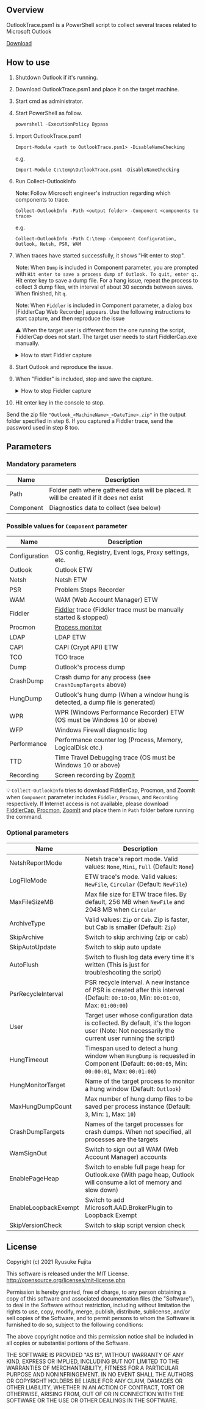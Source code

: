 ﻿## Overview

OutlookTrace.psm1 is a PowerShell script to collect several traces related to Microsoft Outlook

[Download](https://github.com/jpmessaging/OutlookTrace/releases/download/v2023-07-09/OutlookTrace.psm1)

## How to use

1.  Shutdown Outlook if it's running.
2.  Download OutlookTrace.psm1 and place it on the target machine.
3.  Start cmd as administrator.
4.  Start PowerShell as follow.

    ```PowerShell
    powershell -ExecutionPolicy Bypass
    ```

5.  Import OutlookTrace.psm1

    ```
    Import-Module <path to OutlookTrace.psm1> -DisableNameChecking
    ```

    e.g.

    ```
    Import-Module C:\temp\OutlookTrace.psm1 -DisableNameChecking
    ```

6.  Run Collect-OutlookInfo

    Note: Follow Microsoft engineer's instruction regarding which components to trace.

    ```
    Collect-OutlookInfo -Path <output folder> -Component <components to trace>
    ```

    e.g.

    ```
    Collect-OutlookInfo -Path C:\temp -Component Configuration, Outlook, Netsh, PSR, WAM
    ```

7.  When traces have started successfully, it shows "Hit enter to stop".

    Note: When `Dump` is included in Component parameter, you are prompted with `Hit enter to save a process dump of Outlook. To quit, enter q:`. Hit enter key to save a dump file. For a hang issue, repeat the process to collect 3 dump files, with interval of about 30 seconds between saves. When finished, hit `q`.

    Note: When `Fiddler` is included in Component parameter, a dialog box [FiddlerCap Web Recorder] appears. Use the following instructions to start capture, and then reproduce the issue

    ⚠️ When the target user is different from the one running the script, FiddlerCap does not start. The target user needs to start FiddlerCap.exe manually.

    <details>
        <summary>How to start Fiddler capture</summary>
        
    1. Check [Decrypt HTTPS traffic]
    2. When the following explanation appears, read it and click [OK].

        ```
        HTTPS decryption will enable your debugging buddy to see the raw traffic sent via the HTTPS protocol.

        This feature works by decrypting SSL traffic and reencrypting it using a locally generated certificate. FiddlerCap will generate this certificate and remove it when you close this tool.
        You may choose to temporarily install this certificate in the Trusted store to avoid warnings from your browser or client application.
        ```

    3.  Click [Yes] on the following security warning.

        ```
        You are about to install a certificate from a certification authority (CA) claiming to represent:

        DO_NOT_TRUST_FiddlerRoot

        Windows cannot validate that the certificate is actually from "DO_NOT_TRUST_FiddlerRoot". You should confirm its origin by contacting "DO_NOT_TRUST_FiddlerRoot". The following number will assist you in this process:

        Thumbprint (sha1): ***

        Warning:
        If you install this root certificate, Windows will automatically trust any certificate issued by this CA. Installing a certificate with an unconfirmed thumbprint is a security risk. If you click "Yes" you acknowledge this risk.

        Do you want to install this certificate?
        ```

    4.  Click [1. Start capture].

        If a web browser starts automatically, you can close the browser.

    </details>

8.  Start Outlook and reproduce the issue.
9.  When "Fiddler" is included, stop and save the capture.

    <details>
    <summary>How to stop Fiddler capture</summary>

    1.  Click [2. Stop Capture].
    2.  Click [3. Save Capture].
    3.  In [Save as type], select `Password-Protected Capture (*.saz)`.
    4.  Save the capture in the folder with GUID name created under "Path" parameter you specified in Collect-OutloookInfo.
    5.  Close the [FiddlerCap Web Recorder] dialog box.

        If the following dialog appears, click [Yes].

        ```
        Do you want to DELETE the following certificate from the Root Store?

        Subject : DO_NOT_TRUST_FiddlerRoot, DO_NOT_TRUST, Created by http://www.fiddler2.com
        Issuer : Self Issued
        Time Validity : ***
        Serial Number : ***
        Thumbprint (sha1) : ***
        Thumbprint (md5) : ***
        ```

    </details>

10. Hit enter key in the console to stop.

Send the zip file `"Outlook_<MachineName>_<DateTime>.zip"` in the output folder specified in step 6.
If you captured a Fiddler trace, send the password used in step 8 too.

## Parameters

### Mandatory parameters

| Name      | Description                                                                             |
| --------- | --------------------------------------------------------------------------------------- |
| Path      | Folder path where gathered data will be placed. It will be created if it does not exist |
| Component | Diagnostics data to collect (see below)                                                 |

### Possible values for `Component` parameter

| Name          | Description                                                                                                    |
| ------------- | -------------------------------------------------------------------------------------------------------------- |
| Configuration | OS config, Registry, Event logs, Proxy settings, etc.                                                          |
| Outlook       | Outlook ETW                                                                                                    |
| Netsh         | Netsh ETW                                                                                                      |
| PSR           | Problem Steps Recorder                                                                                         |
| WAM           | WAM (Web Account Manager) ETW                                                                                  |
| Fiddler       | [Fiddler](https://www.telerik.com/fiddler/fiddlercap) trace (Fiddler trace must be manually started & stopped) |
| Procmon       | [Process monitor](https://docs.microsoft.com/en-us/sysinternals/downloads/procmon)                             |
| LDAP          | LDAP ETW                                                                                                       |
| CAPI          | CAPI (Crypt API) ETW                                                                                           |
| TCO           | TCO trace                                                                                                      |
| Dump          | Outlook's process dump                                                                                         |
| CrashDump     | Crash dump for any process (see `CrashDumpTargets` above)                                                      |
| HungDump      | Outlook's hung dump (When a window hung is detected, a dump file is generated)                                 |
| WPR           | WPR (Windows Performance Recorder) ETW (OS must be Windows 10 or above)                                        |
| WFP           | Windows Firewall diagnostic log                                                                                |
| Performance   | Performance counter log (Process, Memory, LogicalDisk etc.)                                                    |
| TTD           | Time Travel Debugging trace (OS must be Windows 10 or above)                                                   |
| Recording     | Screen recording by [ZoomIt](https://download.sysinternals.com/files/ZoomIt.zip)                               |

💡 `Collect-OutlookInfo` tries to download FiddlerCap, Procmon, and ZoomIt when `Component` parameter includes `Fiddler`, `Procmon`, and `Recording` respectively. If Internet access is not available, please download [FiddlerCap](https://telerik-fiddler.s3.amazonaws.com/fiddler/FiddlerCapSetup.exe), [Procmon](https://download.sysinternals.com/files/ProcessMonitor.zip), [ZoomIt](https://download.sysinternals.com/files/ZoomIt.zip) and place them in `Path` folder before running the command.

### Optional parameters

| Name                 | Description                                                                                                                                    |
| -------------------  | ---------------------------------------------------------------------------------------------------------------------------------------------- |
| NetshReportMode      | Netsh trace's report mode. Valid values: `None`, `Mini`, `Full` (Default: `None`)                                                              |
| LogFileMode          | ETW trace's mode. Valid values: `NewFile`, `Circular` (Default: `NewFile`)                                                                     |
| MaxFileSizeMB        | Max file size for ETW trace files. By default, 256 MB when `NewFile` and 2048 MB when `Circular`                                               |
| ArchiveType          | Valid values: `Zip` or `Cab`. Zip is faster, but Cab is smaller (Default: `Zip`)                                                               |
| SkipArchive          | Switch to skip archiving (zip or cab)                                                                                                          |
| SkipAutoUpdate       | Switch to skip auto update                                                                                                                     |
| AutoFlush            | Switch to flush log data every time it's written (This is just for troubleshooting the script)                                                 |
| PsrRecycleInterval   | PSR recycle interval. A new instance of PSR is created after this interval (Default: `00:10:00`, Min: `00:01:00`, Max: `01:00:00`)             |
| User                 | Target user whose configuration data is collected. By default, it's the logon user (Note: Not necessarily the current user running the script) |
| HungTimeout          | Timespan used to detect a hung window when `HungDump` is requested in Component (Default: `00:00:05`, Min: `00:00:01`, Max: `00:01:00`)        |
| HungMonitorTarget    | Name of the target process to monitor a hung window (Default: `Outlook`)                                                                       |
| MaxHungDumpCount     | Max number of hung dump files to be saved per process instance (Default: `3`, Min: `1`, Max: `10`)                                             |
| CrashDumpTargets     | Names of the target processes for crash dumps. When not specified, all processes are the targets                                               |
| WamSignOut           | Switch to sign out all WAM (Web Account Manager) accounts                                                                                      |
| EnablePageHeap       | Switch to enable full page heap for Outlook.exe (With page heap, Outlook will consume a lot of memory and slow down)                           |
| EnableLoopbackExempt | Switch to add Microsoft.AAD.BrokerPlugin to Loopback Exempt                                                                                    |
| SkipVersionCheck     | Switch to skip script version check                                                                                                            |

## License

Copyright (c) 2021 Ryusuke Fujita

This software is released under the MIT License.  
http://opensource.org/licenses/mit-license.php

Permission is hereby granted, free of charge, to any person obtaining a copy of this software and associated documentation files (the "Software"), to deal in the Software without restriction, including without limitation the rights to use, copy, modify, merge, publish, distribute, sublicense, and/or sell copies of the Software, and to permit persons to whom the Software is furnished to do so, subject to the following conditions:

The above copyright notice and this permission notice shall be included in all copies or substantial portions of the Software.

THE SOFTWARE IS PROVIDED "AS IS", WITHOUT WARRANTY OF ANY KIND, EXPRESS OR IMPLIED, INCLUDING BUT NOT LIMITED TO THE WARRANTIES OF MERCHANTABILITY, FITNESS FOR A PARTICULAR PURPOSE AND NONINFRINGEMENT. IN NO EVENT SHALL THE AUTHORS OR COPYRIGHT HOLDERS BE LIABLE FOR ANY CLAIM, DAMAGES OR OTHER LIABILITY, WHETHER IN AN ACTION OF CONTRACT, TORT OR OTHERWISE, ARISING FROM, OUT OF OR IN CONNECTION WITH THE SOFTWARE OR THE USE OR OTHER DEALINGS IN THE SOFTWARE.
